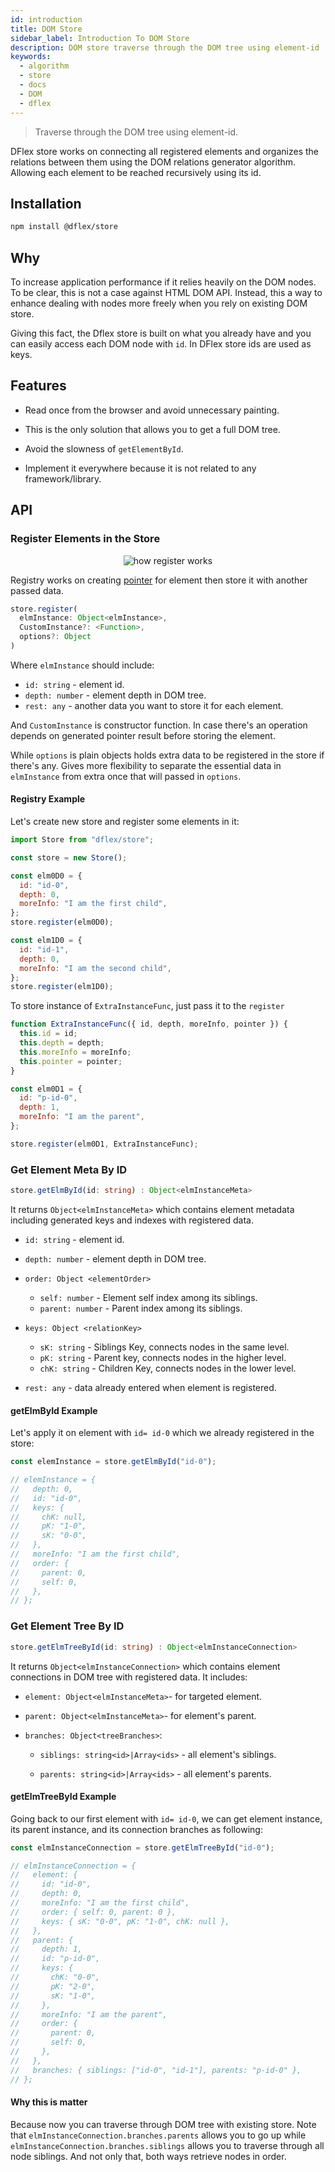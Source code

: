 ```yaml
---
id: introduction
title: DOM Store
sidebar_label: Introduction To DOM Store
description: DOM store traverse through the DOM tree using element-id
keywords:
  - algorithm
  - store
  - docs
  - DOM
  - dflex
---
```


> Traverse through the DOM tree using element-id.

DFlex store works on connecting all registered elements and organizes the
relations between them using the DOM relations generator algorithm. Allowing
each element to be reached recursively using its id.

## Installation

```bash
npm install @dflex/store
```

## Why

To increase application performance if it relies heavily on the DOM nodes. To be
clear, this is not a case against HTML DOM API. Instead, this a way to enhance
dealing with nodes more freely when you rely on existing DOM store.

Giving this fact, the Dflex store is built on what you already have and you can
easily access each DOM node with `id`. In DFlex store ids are used as keys.

## Features

- Read once from the browser and avoid unnecessary painting.

- This is the only solution that allows you to get a full DOM tree.

- Avoid the slowness of `getElementById`.

- Implement it everywhere because it is not related to any framework/library.

## API

### Register Elements in the Store

<!-- created with: https://excalidraw.com/ -->

<p align="center">
 <img
 src="https://raw.githubusercontent.com/jalal246/dflex/master/packages/store/img/store-registry.png"
 alt="how register works"/>
</p>

Registry works on creating
[pointer](https://github.com/jalal246/dflex/tree/master/packages/dom-gen#generates-element-pointer)
for element then store it with another passed data.

```ts
store.register(
  elmInstance: Object<elmInstance>,
  CustomInstance?: <Function>,
  options?: Object
)
```

Where `elmInstance` should include:

- `id: string` - element id.
- `depth: number` - element depth in DOM tree.
- `rest: any` - another data you want to store it for each element.

And `CustomInstance` is constructor function. In case there's an operation
depends on generated pointer result before storing the element.

While `options` is plain objects holds extra data to be registered in the store if
there's any. Gives more flexibility to separate the essential data in
`elmInstance` from extra once that will passed in `options`.

#### Registry Example

Let's create new store and register some elements in it:

```js
import Store from "dflex/store";

const store = new Store();

const elm0D0 = {
  id: "id-0",
  depth: 0,
  moreInfo: "I am the first child",
};
store.register(elm0D0);

const elm1D0 = {
  id: "id-1",
  depth: 0,
  moreInfo: "I am the second child",
};
store.register(elm1D0);
```

To store instance of `ExtraInstanceFunc`, just pass it to the `register`

```js
function ExtraInstanceFunc({ id, depth, moreInfo, pointer }) {
  this.id = id;
  this.depth = depth;
  this.moreInfo = moreInfo;
  this.pointer = pointer;
}

const elm0D1 = {
  id: "p-id-0",
  depth: 1,
  moreInfo: "I am the parent",
};

store.register(elm0D1, ExtraInstanceFunc);
```

### Get Element Meta By ID

```ts
store.getElmById(id: string) : Object<elmInstanceMeta>
```

It returns `Object<elmInstanceMeta>` which contains element metadata including
generated keys and indexes with registered data.

- `id: string` - element id.

- `depth: number` - element depth in DOM tree.

- `order: Object <elementOrder>`

  - `self: number` - Element self index among its siblings.
  - `parent: number` - Parent index among its siblings.

- `keys: Object <relationKey>`

  - `sK: string` - Siblings Key, connects nodes in the same level.
  - `pK: string` - Parent key, connects nodes in the higher level.
  - `chK: string` - Children Key, connects nodes in the lower level.

- `rest: any` - data already entered when element is registered.

#### getElmById Example

Let's apply it on element with `id= id-0` which we already registered in the
store:

```js
const elemInstance = store.getElmById("id-0");

// elemInstance = {
//   depth: 0,
//   id: "id-0",
//   keys: {
//     chK: null,
//     pK: "1-0",
//     sK: "0-0",
//   },
//   moreInfo: "I am the first child",
//   order: {
//     parent: 0,
//     self: 0,
//   },
// };
```

### Get Element Tree By ID

```ts
store.getElmTreeById(id: string) : Object<elmInstanceConnection>
```

It returns `Object<elmInstanceConnection>` which contains element connections in DOM tree with
registered data. It includes:

- `element: Object<elmInstanceMeta>`- for targeted element.

- `parent: Object<elmInstanceMeta>`- for element's parent.

- `branches: Object<treeBranches>`:

  - `siblings: string<id>|Array<ids>` - all element's siblings.

  - `parents: string<id>|Array<ids>` - all element's parents.

#### getElmTreeById Example

Going back to our first element with `id= id-0`, we can get element instance,
its parent instance, and its connection branches as following:

```js
const elmInstanceConnection = store.getElmTreeById("id-0");

// elmInstanceConnection = {
//   element: {
//     id: "id-0",
//     depth: 0,
//     moreInfo: "I am the first child",
//     order: { self: 0, parent: 0 },
//     keys: { sK: "0-0", pK: "1-0", chK: null },
//   },
//   parent: {
//     depth: 1,
//     id: "p-id-0",
//     keys: {
//       chK: "0-0",
//       pK: "2-0",
//       sK: "1-0",
//     },
//     moreInfo: "I am the parent",
//     order: {
//       parent: 0,
//       self: 0,
//     },
//   },
//   branches: { siblings: ["id-0", "id-1"], parents: "p-id-0" },
// };
```

#### Why this is matter

Because now you can traverse through DOM tree with existing store. Note that
`elmInstanceConnection.branches.parents` allows you to go up while
`elmInstanceConnection.branches.siblings` allows you to traverse through all
node siblings. And not only that, both ways retrieve nodes in order.
